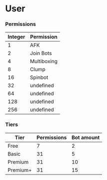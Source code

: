 # User

### Permissions

| Integer | Permission  |
| ------- | ----------- |
| 1       | AFK         |
| 2       | Join Bots   |
| 4       | Multiboxing |
| 8       | Clump       |
| 16      | Spinbot     |
| 32      | undefined   |
| 64      | undefined   |
| 128     | undefined   |
| 256     | undefined   |

### Tiers

| Tier     | Permissions | Bot amount |
| -------- | ----------- | ---------- |
| Free     | 7           | 2          |
| Basic    | 31          | 5          |
| Premium  | 31          | 10         |
| Premium+ | 31          | 15         |

